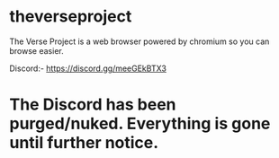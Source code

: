 # theverseproject
The Verse Project is a web browser powered by chromium so you can browse easier.

Discord:- https://discord.gg/meeGEkBTX3

# The Discord has been purged/nuked. Everything is gone until further notice.
